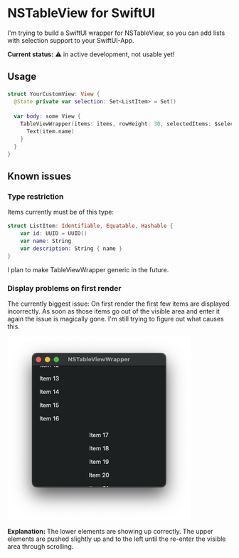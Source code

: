 # NSTableView for SwiftUI

I'm trying to build a SwiftUI wrapper for NSTableView, so you can add lists with selection support to your SwiftUI-App.

**Current status:** ⚠️ in active development, not usable yet!

## Usage

```swift
struct YourCustomView: View {
  @State private var selection: Set<ListItem> = Set()

  var body: some View {
    TableViewWrapper(items: items, rowHeight: 30, selectedItems: $selection) { item in
      Text(item.name)
    }
  }
}
```

## Known issues

### Type restriction

Items currently must be of this type:

```swift
struct ListItem: Identifiable, Equatable, Hashable {
    var id: UUID = UUID()
    var name: String
    var description: String { name }
}
```

I plan to make TableViewWrapper generic in the future.

### Display problems on first render

The currently biggest issue: On first render the first few items are displayed incorrectly. As soon as those items go out of the visible area and enter it again the issue is magically gone. I'm still trying to figure out what causes this.

![](screenshot.png)

**Explanation:** The lower elements are showing up correctly. The upper elements are pushed slightly up and to the left until the re-enter the visible area through scrolling.